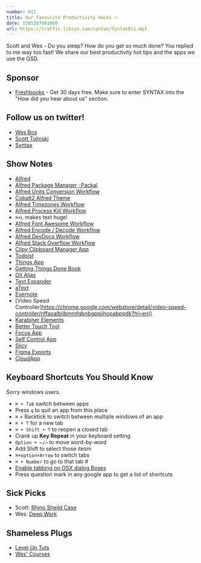 ```yaml
---
number: 011
title: Our favourite Productivity Hacks 🔥
date: 1505307081000
url: https://traffic.libsyn.com/syntax/Syntax011.mp3
---
```


Scott and Wes - Do you sleep? How do you get so much done? You replied to me way too fast! We share our best productivity hot tips and the apps we use the GSD.

## Sponsor
* [Freshbooks](https://freshbooks.com/syntax) - Get 30 days free. Make sure to enter SYNTAX into the "How did you hear about us" section.

## Follow us on twitter!
* [Wes Bos](https://twitter.com/wesbos)
* [Scott Tolinski](https://twitter.com/stolinski)
* [Syntax](https://twitter.com/SyntaxFM)

## Show Notes

* [Alfred](https://www.alfredapp.com/)
* [Alfred Package Manager -Packal](http://www.packal.org/)
* [Alfred Units Conversion Workflow](http://www.packal.org/workflow/units)
* [Cobalt2 Alfred Theme](https://github.com/wesbos/Cobalt2-Alfred-Theme)
* [Alfred Timezones Workflow](http://www.packal.org/workflow/timezones)
* [Alfred Process Kill Workflow](https://github.com/ngreenstein/alfred-process-killer)
* `⌘+L` makes text huge!
* [Alfred Font Awesome Workflow](https://github.com/ruedap/alfred-font-awesome-workflow)
* [Alfred Encode / Decode Workflow](https://github.com/willfarrell/alfred-encode-decode-workflow)
* [Alfred DevDocs Workflow](https://github.com/yannickglt/alfred-devdocs)
* [Alfred Stack Overflow Workflow](https://github.com/deanishe/alfred-stackoverflow)
* [Clipy Clipboard Manager App](https://clipy-app.com/)
* [Todoist](https://en.todoist.com/)
* [Things App](https://culturedcode.com/things/)
* [Getting Things Done Book](https://www.amazon.ca/Getting-Things-Done-Stress-Free-Productivity/dp/0143126563/ref=pd_lpo_sbs_14_t_0?_encoding=UTF8&psc=1&refRID=MHJARXPDAEP4QJA5R0FP)
* [Git Alias](https://git-scm.com/book/en/v2/Git-Basics-Git-Aliases)
* [Text Expander](https://smilesoftware.com/textexpander)
* [aText](https://www.trankynam.com/atext/)
* [Evernote](https://evernote.com/)
* [Video Speed Controller]https://chrome.google.com/webstore/detail/video-speed-controller/nffaoalbilbmmfgbnbgppjihopabppdk?hl=en()
* [Karabiner Elements](https://github.com/tekezo/Karabiner-Elements/)
* [Better Touch Tool](https://www.boastr.net/)
* [Focus App](https://heyfocus.com/)
* [Self Control App](https://selfcontrolapp.com/)
* [Slicy](http://macrabbit.com/slicy/)
* [Figma Exports](https://www.figma.com)
* [CloudApp](https://my.cl.ly/r/0O0c442O0w1Z0n3W)


## Keyboard Shortcuts You Should Know
Sorry windows users.
* `⌘ + Tab` switch between apps
* Press `q` to quit an app from this place
* `⌘` + Backtick to switch between multiple windows of an app
* `⌘ + T` for a new tab
* `⌘ + Shift + T` to reopen a closed tab
* Crank up **Key Repeat** in your keyboard setting
* `Option + ←/→` to move word-by-word
* Add Shift to select those itesm
* `⌘+option+Arrow` to switch tabs
* `⌘ + Number` to go to that tab #
* [Enable tabbing on OSX dialog Boxes](wesbos.com/osx-dialog-boxes-keyboard-tab/)
* Press question mark in any google app to get a list of shortcuts

## Sick Picks
* Scott: [Rhino Sheild Case](http://amzn.to/2iXXxZE)
* Wes: [Deep Work](https://www.amazon.ca/Deep-Work-Focused-Success-Distracted/dp/1455586692)

## Shameless Plugs
* [Level Up Tuts](https://www.leveluptutorials.com/)
* [Wes' Courses](https://wesbos.com/coursres)

